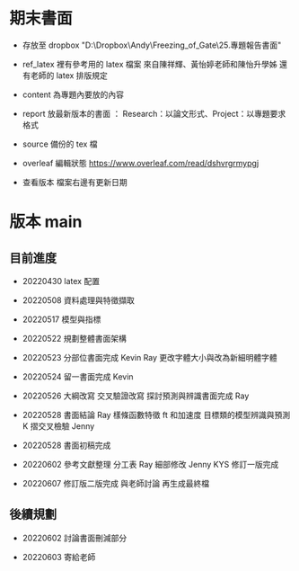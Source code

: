 # 期末書面

- 存放至 dropbox "D:\Dropbox\Andy\Freezing_of_Gate\25.專題報告書面"

- ref_latex 裡有參考用的 latex 檔案 來自陳祥輝、黃怡婷老師和陳怡升學姊 還有老師的 latex 排版規定

- content 為專題內要放的內容

- report 放最新版本的書面 ： Research：以論文形式、Project：以專題要求格式

- source 備份的 tex 檔

- overleaf 編輯狀態 https://www.overleaf.com/read/dshvrgrmypgj

- 查看版本 檔案右邊有更新日期

# 版本 main

## 目前進度

- 20220430 latex 配置

- 20220508 資料處理與特徵擷取

- 20220517 模型與指標

- 20220522 規劃整體書面架構

- 20220523 分部位書面完成 Kevin Ray 更改字體大小與改為新細明體字體 

- 20220524 留一書面完成 Kevin

- 20220526 大綱改寫 交叉驗證改寫 探討預測與辨識書面完成 Ray

- 20220528 書面結論 Ray 樣條函數特徵 ft 和加速度 目標類的模型辨識與預測 K 摺交叉檢驗 Jenny 

- 20220528 書面初稿完成 

- 20220602 參考文獻整理 分工表 Ray 細部修改 Jenny KYS 修訂一版完成

- 20220607 修訂版二版完成 與老師討論 再生成最終檔

## 後續規劃

- 20220602 討論書面刪減部分

- 20220603 寄給老師

